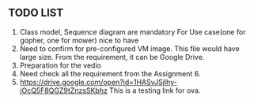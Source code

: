 ## TODO LIST
1. Class model, Sequence diagram are mandatory
  For Use case(one for gopher, one for mower) nice to have
2. Need to confirm for pre-configured VM image. This file would have large size.
  From the requirement, it can be Google Drive.
3. Preparation for the vedio
4. Need check all the requirement from the Assignment 6.
5. https://drive.google.com/open?id=1HASvJSjIhy-jOcQ5F8QGZ9tZnzsSKbhz
  This is a testing link for ova.






